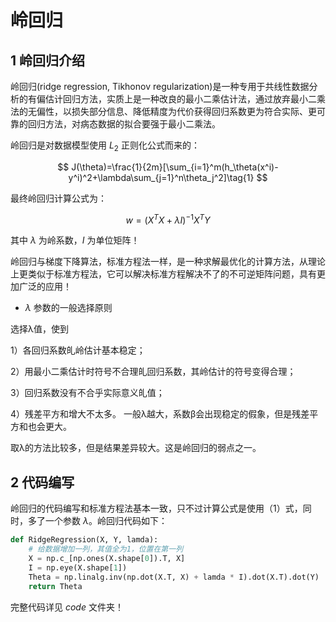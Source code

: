 # 岭回归

## 1 岭回归介绍

岭回归(ridge regression, Tikhonov regularization)是一种专用于共线性数据分析的有偏估计回归方法，实质上是一种改良的最小二乘估计法，通过放弃最小二乘法的无偏性，以损失部分信息、降低精度为代价获得回归系数更为符合实际、更可靠的回归方法，对病态数据的拟合要强于最小二乘法。

岭回归是对数据模型使用 $L_2$ 正则化公式而来的：

$$
J(\theta)=\frac{1}{2m}[\sum_{i=1}^m(h_\theta(x^i)-y^i)^2+\lambda\sum_{j=1}^n\theta_j^2]\tag{1}
$$

最终岭回归计算公式为：

$$
w=(X^TX+\lambda I)^{-1}X^TY\tag{2}
$$

其中 $\lambda$ 为岭系数，$I$ 为单位矩阵！

岭回归与梯度下降算法，标准方程法一样，是一种求解最优化的计算方法，从理论上更类似于标准方程法，它可以解决标准方程解决不了的不可逆矩阵问题，具有更加广泛的应用！

- $\lambda$ 参数的一般选择原则

选择λ值，使到

1）各回归系数癿岭估计基本稳定；

2）用最小二乘估计时符号不合理癿回归系数，其岭估计的符号变得合理；

3）回归系数没有不合乎实际意义癿值；

4）残差平方和增大不太多。 一般λ越大，系数β会出现稳定的假象，但是残差平方和也会更大。

取λ的方法比较多，但是结果差异较大。这是岭回归的弱点之一。

## 2 代码编写

岭回归的代码编写和标准方程法基本一致，只不过计算公式是使用（1）式，同时，多了一个参数 $\lambda$。岭回归代码如下：

```py
def RidgeRegression(X, Y, lamda):
    # 给数据增加一列，其值全为1，位置在第一列
    X = np.c_[np.ones(X.shape[0]).T, X]
    I = np.eye(X.shape[1])
    Theta = np.linalg.inv(np.dot(X.T, X) + lamda * I).dot(X.T).dot(Y)
    return Theta
```

完整代码详见 $code$ 文件夹！
